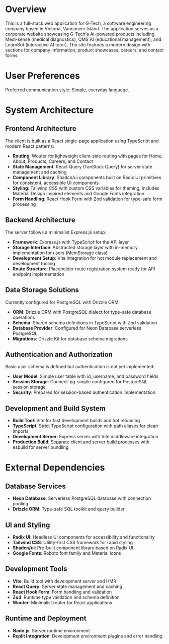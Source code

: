 # Overview

This is a full-stack web application for G-Tech, a software engineering company based in Victoria, Vancouver Island. The application serves as a corporate website showcasing G-Tech's AI-powered products including Medi-sense (medical diagnostics), QMS AI (educational management), and LearnBot (interactive AI tutor). The site features a modern design with sections for company information, product showcases, careers, and contact forms.

# User Preferences

Preferred communication style: Simple, everyday language.

# System Architecture

## Frontend Architecture
The client is built as a React single-page application using TypeScript and modern React patterns:
- **Routing**: Wouter for lightweight client-side routing with pages for Home, About, Products, Careers, and Contact
- **State Management**: React Query (TanStack Query) for server state management and caching
- **Component Library**: Shadcn/ui components built on Radix UI primitives for consistent, accessible UI components
- **Styling**: Tailwind CSS with custom CSS variables for theming, includes Material Design inspired elements and Google Fonts integration
- **Form Handling**: React Hook Form with Zod validation for type-safe form processing

## Backend Architecture
The server follows a minimalist Express.js setup:
- **Framework**: Express.js with TypeScript for the API layer
- **Storage Interface**: Abstracted storage layer with in-memory implementation for users (MemStorage class)
- **Development Setup**: Vite integration for hot module replacement and development tooling
- **Route Structure**: Placeholder route registration system ready for API endpoint implementation

## Data Storage Solutions
Currently configured for PostgreSQL with Drizzle ORM:
- **ORM**: Drizzle ORM with PostgreSQL dialect for type-safe database operations
- **Schema**: Shared schema definitions in TypeScript with Zod validation
- **Database Provider**: Configured for Neon Database serverless PostgreSQL
- **Migrations**: Drizzle Kit for database schema migrations

## Authentication and Authorization
Basic user schema is defined but authentication is not yet implemented:
- **User Model**: Simple user table with id, username, and password fields
- **Session Storage**: Connect-pg-simple configured for PostgreSQL session storage
- **Security**: Prepared for session-based authentication implementation

## Development and Build System
- **Build Tool**: Vite for fast development builds and hot reloading
- **TypeScript**: Strict TypeScript configuration with path aliases for clean imports
- **Development Server**: Express server with Vite middleware integration
- **Production Build**: Separate client and server build processes with esbuild for server bundling

# External Dependencies

## Database Services
- **Neon Database**: Serverless PostgreSQL database with connection pooling
- **Drizzle ORM**: Type-safe SQL toolkit and query builder

## UI and Styling
- **Radix UI**: Headless UI components for accessibility and functionality
- **Tailwind CSS**: Utility-first CSS framework for rapid styling
- **Shadcn/ui**: Pre-built component library based on Radix UI
- **Google Fonts**: Roboto font family and Material Icons

## Development Tools
- **Vite**: Build tool with development server and HMR
- **React Query**: Server state management and caching
- **React Hook Form**: Form handling and validation
- **Zod**: Runtime type validation and schema definition
- **Wouter**: Minimalist router for React applications

## Runtime and Deployment
- **Node.js**: Server runtime environment
- **Replit Integration**: Development environment plugins and error handling